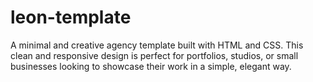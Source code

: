 # leon-template
A minimal and creative agency template built with HTML and CSS. This clean and responsive design is perfect for portfolios, studios, or small businesses looking to showcase their work in a simple, elegant way.
